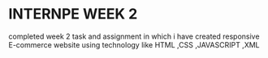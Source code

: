 # INTERNPE WEEK 2
 completed week 2 task and assignment in which i have created responsive E-commerce website using technology like HTML ,CSS ,JAVASCRIPT ,XML
